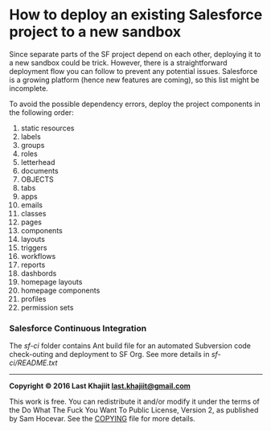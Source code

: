 How to deploy an existing Salesforce project to a new sandbox
=========
Since separate parts of the SF project depend on each other, deploying it to a new sandbox could be trick. However, there is a straightforward deployment flow you can follow to prevent any potential issues. Salesforce is a growing platform (hence new features are coming), so this list might be incomplete.

To avoid the possible dependency errors, deploy the project components in the following order:

1. static resources
2. labels
3. groups
4. roles
5. letterhead
6. documents
7. OBJECTS
8. tabs
9. apps
10. emails
11. classes
12. pages
13. components
14. layouts
15. triggers
16. workflows
17. reports
18. dashbords
19. homepage layouts
20. homepage components
21. profiles
22. permission sets

### Salesforce Continuous Integration 
The *sf-ci* folder contains Ant build file for an automated Subversion code check-outing and deployment to SF Org. See more details in *sf-ci/README.txt*


---

**Copyright © 2016 Last Khajiit <last.khajiit@gmail.com>**

This work is free. You can redistribute it and/or modify it under the
terms of the Do What The Fuck You Want To Public License, Version 2,
as published by Sam Hocevar. See the [COPYING](https://raw.githubusercontent.com/last-khajiit/sf-project-deployment/master/copying.txt) file for more details.
